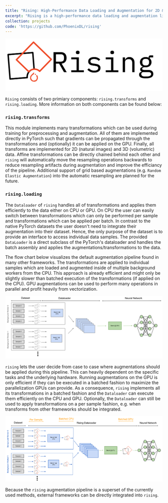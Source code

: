 ```yaml
---
title: "Rising: High-Performance Data Loading and Augmentation for 2D & 3D Images"
excerpt: "Rising is a high-performance data loading and augmentation library for 2D and 3D data completely written in PyTorch. Our goal is to provide a seamless integration into the PyTorch Ecosystem without sacrificing usability or features. All transformations are directly implemented in PyTorch which allows gradient propagation and direct execution on GPUs. The provided dataloading module allows for various types of transformations (CPU vs GPU, per sample vs batched) to maximise the resuability of all implemented components."
collection: projects
code: 'https://github.com/PhoenixDL/rising'
---
```


<img src='/images/rising_logo.svg'>
<br/>

`Rising` consists of two primiary components: `rising.transforms` and `rising.loading`. More information on both components can be found below:

### `rising.transforms`
This module implements many transformations which can be used during training for preprocessing and augmentation. All of them are implemented directly in PyTorch such that gradients can be propagated through the transformations and (optionally) it can be applied on the GPU. Finally, all transforms are implemented for 2D (natural images) and 3D (volumetric) data. Affine transformations can be directly chained behind each other and `rising` will automatically move the resampling operations backwards to reduce resampling artifacts during augmentation and improve the efficiancy of the pipeline. Additional support of grid based augmentations (e.g. `Random Elastic Augmentation`) into the automatic resampling are planned for the future.

### `rising.loading`
The `Dataloader` of `rising` handles all of transformations and applies them efficiently to the data either on CPU or GPU. On CPU the user can easily switch between transformations which can only be performed per sample and transformations which can be applied per batch. In contrast to the native PyTorch datasets the user doesn't need to integrate their augmentation into their dataset. Hence, the only purpose of the dataset is to provide an interface to access individual data samples. The provided `DataLoader` is a direct subclass of the PyTorch's dataloader and handles the batch assembly and applies the augmentations/transformations to the data.

The flow chart below visualizes the default augmentation pipeline found in many other frameworks. The transformations are applied to individual samples which are loaded and augmented inside of multiple background workers from the CPU. This approach is already efficient and might only be slightly slower than batched execution of the transformations (if applied on the CPU). GPU augmentations can be used to perform many operations in parallel and profit heavily from vectorization.

<div align="center">
    <img src='/images/dataloading_default.svg' alt=''>
</div>

`rising` lets the user decide from case to case where augmentations should be applied during this pipeline. This can heavily dependent on the specific tasks and the underlying hardware. Running augmentations on the GPU is only efficient if they can be executed in a batched fashion to maximize the parallelization GPUs can provide. As a consequence, `rising` implements all its transformations in a batched fashion and the `Dataloader` can execute them efficiently on the CPU and GPU. Optionally, the `Dataloader` can still be used to apply transformations on a per sample fashion, e.g. when transforms from other frameworks should be integrated.

<div align="center">
    <img src='/images/dataloading_rising.svg' alt=''>
</div>

Because the `rising` augmentation pipeline is a superset of the currently used methods, external frameworks can be directly integrated into `rising`.
